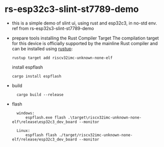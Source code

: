 # rs-esp32c3-slint-st7789-demo

- this is a simple demo of slint ui, using rust and esp32c3, in no-std env.
  ref from rs-esp32s3-slint-st7789-demo

- prepare tools
  installing the Rust Compiler Target
  The compilation target for this device is officially supported by the mainline Rust compiler and can be installed using [rustup](https://rustup.rs/):

  ```
  rustup target add riscv32imc-unknown-none-elf
  ```

  install espflash

      cargo install espflash

- build

  ```shell
    cargo build --release
  ```

- flash

  ```shell
    windows:
        espflash.exe flash .\target\riscv32imc-unknown-none-elf\release\esp32c3_dev_board --monitor

    Linux:
        espflash flash ./target/riscv32imc-unknown-none-elf/release/esp32c3_dev_board --monitor
  ```
